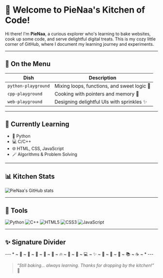 # 🥧 Welcome to PieNaa's Kitchen of Code!

Hi there! I'm **PieNaa**, a curious explorer who's learning to bake websites, cook up some code, and serve delightful digital treats. This is my cozy little corner of GitHub, where I document my learning journey and experiments.

---

## 🧁 On the Menu

| Dish             | Description                                 |
|------------------|---------------------------------------------|
| `python-playground` | Mixing loops, functions, and sweet logic 🍯 |
| `cpp-playground`    | Cooking with pointers and memory 🧂         |
| `web-playground`    | Designing delightful UIs with sprinkles ✨   |

---

## 🧠 Currently Learning
- 🐍 Python
- 💻 C/C++
- 🌐 HTML, CSS, JavaScript
- 🪄 Algorithms & Problem Solving

---

## 📊 Kitchen Stats

![PieNaa's GitHub stats](https://github-readme-stats.vercel.app/api?username=PieNaa&show_icons=true&theme=cupcake)

---

## 🔪 Tools

![Python](https://img.shields.io/badge/Python-FFD43B?style=for-the-badge&logo=python&logoColor=blue)
![C++](https://img.shields.io/badge/C++-00599C?style=for-the-badge&logo=c%2B%2B&logoColor=white)
![HTML5](https://img.shields.io/badge/HTML5-E34F26?style=for-the-badge&logo=html5&logoColor=white)
![CSS3](https://img.shields.io/badge/CSS3-1572B6?style=for-the-badge&logo=css3&logoColor=white)
![JavaScript](https://img.shields.io/badge/JavaScript-F7DF1E?style=for-the-badge&logo=javascript&logoColor=black)

---

## ✨ Signature Divider

--- * ~ 🥚 ~ 🍚 ~ 🧈 ~ 🍰 ~ 🔪 ~ 🔥 ~ 🥄 ~ 🥧 ~ 💻 ~ ✨ ~ 🍳 ~ 🧠 ~ 🔧 ~ 📚 ~ ☕ ~ * ---

> *“Still baking... always learning. Thanks for dropping by the kitchen!”* 🍴
